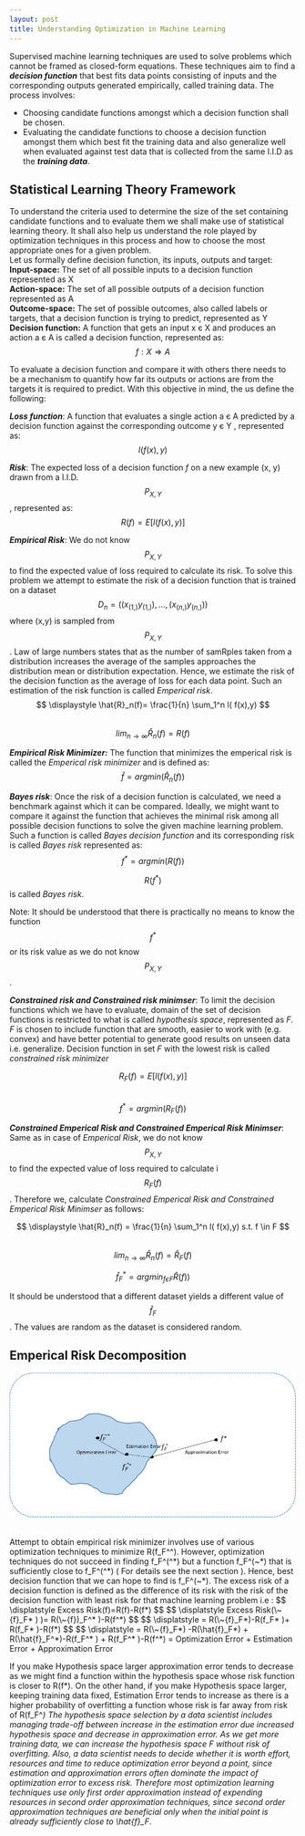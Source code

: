 ```yaml
---
layout: post
title: Understanding Optimization in Machine Learning
---
```

Supervised machine learning techniques are used to solve problems which cannot be framed as closed-form equations. These techniques aim to find a ***decision function*** that best fits data points consisting of inputs and the corresponding outputs generated empirically, called training data. The process involves:  
- Choosing candidate functions amongst which a decision function shall be chosen.
- Evaluating the candidate functions to choose a decision function amongst them which best fit the training data and also generalize well when evaluated against test data that is collected from the same I.I.D as the ***training data***.  

## Statistical Learning Theory Framework
To understand the criteria used to determine the size of the set containing candidate functions and to evaluate them we shall make use of statistical learning theory. It shall also help us understand the role played by optimization techniques in this process and how to choose the most appropriate ones for a given problem.  
Let us formally define decision function, its inputs, outputs and target:  
**Input-space:** The set of all possible inputs to a decision function represented as X  
**Action-space:** The set of all possible outputs of a decision function represented as A  
**Outcome-space:** The set of possible outcomes, also called labels or targets, that a decision function is trying to predict, represented as Y  
**Decision function:** A function that gets an input x є X and produces an action a є A is called a decision function, represented as:   
$$ \displaystyle f :	X \Rightarrow A $$  
  
To evaluate a decision function and compare it with others there needs to be a mechanism to quantify how far its outputs or actions are from the targets it is required to predict. With this objective in mind, the us define the following:   
  
 ***Loss function***:  A function that evaluates a single action a є A predicted by a decision function against the corresponding outcome y  є Y , represented as:
 $$ \displaystyle l( f(x),y) $$
   
***Risk***: The  expected loss  of a decision function *f* on a new example (x, y) drawn from a I.I.D. $$ \displaystyle  P_{X ,Y} $$ , represented as:    
$$ \displaystyle R(f)=E[ l( f(x),y)] $$
  
***Empirical Risk***: We do not know $$ \displaystyle P_{X ,Y} $$ to find the expected value of loss required to calculate its risk. To solve this problem we attempt to estimate the risk of a decision function that is trained on a dataset $$ \displaystyle D_n=( (x_(1,)  y_(1,) ),… ,(x_(n,)  y_(n,)  ))  $$ where (x,y) is sampled from  $$  \displaystyle P_{X ,Y} $$ .  Law of large numbers states that as the number of samRples taken from a distribution increases the average of the samples approaches the distribution mean or distribution expectation. Hence, we estimate the risk of the decision function as the average of loss for each data point. Such an estimation of the risk function is called *Emperical risk*.   
$$ \displaystyle \hat{R}_n(f)= \frac{1}{n} \sum_1^n l( f(x),y) $$      
$$  \displaystyle lim_{n→\infty}⁡\hat{R}_n(f) = R(f) $$ 
  
***Empirical Risk Minimizer:***  The function that minimizes the emperical risk is called the *Emperical risk minimizer* and is defined as:   
$$  \displaystyle \hat{f}=arg⁡min⁡(\hat{R}_n(f)) $$   
  
***Bayes risk***:  Once the risk of a decision function is calculated, we need a benchmark against which it can be compared. Ideally, we might want to compare it against the function that achieves the minimal risk among all possible decision functions to solve the given machine learning problem. Such a function is called *Bayes decision function* and its corresponding risk is called *Bayes risk* represented as:  
$$  \displaystyle f^*=arg min(R(f)) $$    
  
$$  \displaystyle R(f^*) $$  is called *Bayes risk*.
  
Note: It should be understood that there is practically no means to know the function $$ \displaystyle f^* $$ or its risk value as we do not know $$ \displaystyle P_{X ,Y} $$ .   

***Constrained risk and Constrained risk minimser***: To limit the decision functions which we have to evaluate, domain of the set of decision functions is restricted to what is called *hypothesis space*, represented as *F*.  *F* is chosen to include function that are smooth, easier to work with (e.g. convex) and have better potential to generate good results on unseen data i.e. generalize.  Decision function in set *F* with the lowest risk is called *constrained risk minimizer*  
   
 $$ \displaystyle R_F(f) = E[ l( f(x),y)] $$   
 $$  \displaystyle f^*=arg min(R_F(f)) $$ 
 
 ***Constrained Emperical Risk and Constrained Emperical Risk Minimser***: Same as in case of *Emperical Risk*, we do not know $$ \displaystyle P_{X ,Y} $$ to find the expected value of loss required to calculate i $$ \displaystyle R_F(f) $$. Therefore we, calculate *Constrained Emperical Risk and Constrained Emperical Risk Minimser* as follows:  
   
$$ \displaystyle \hat{R}_n(f) = \frac{1}{n} \sum_1^n l( f(x),y) s.t. f \in F $$          
$$  \displaystyle lim_{n→\infty}⁡\hat{R}_n(f) = \hat{R}_F(f)  $$  
  
$$ \displaystyle \hat{f}_F^* = argmin_{f є F}⁡\hat{R}(f)) $$

It should be understood that a different dataset yields a different value of $$ \displaystyle \hat{f}_F $$ . The values are random as the dataset is considered random.   
  
## Emperical Risk Decomposition   
<p align="center">
  <img src="../images/optimization_in_machine_learning.png"> <br><br>
</p> 
Attempt to obtain empirical risk minimizer involves use of various optimization techniques to minimize R(f_F^^). However, optimization techniques do not succeed in finding f_F^(^*) but a function f_F^(~*) that is sufficiently close to f_F^(^*) ( For details see the next section ). Hence, best decision function that we can hope to find is f_F^(~*).
The excess risk of a decision function is defined as the difference of its risk with the risk of the decision function with least risk for that machine learning problem i.e :
$$ \displatstyle Excess Risk(f)=R(f)-R(f*) $$
$$ \displatstyle Excess Risk(\~{f}_F* ) )= R(\~{f})_F^* )-R(f^*) $$  
$$ \displatstyle = R(\~{f}_F*)-R(f_F* )+ R(f_F* )-R(f*) $$  
$$  \displatstyle = R(\~{f}_F*) -R(\hat{f}_F*)            + R(\hat{f}_F^*)-R(f_F^* )               + R(f_F^* )-R(f^*)  
= Optimization Error      + Estimation Error      + Approximation Error    
  
If you make Hypothesis space larger approximation error tends to decrease as we might find a function within the hypothesis space whose risk function is closer to  R(f*). On the other hand, if you make Hypothesis space larger, keeping training data fixed,  Estimation Error tends to increase as there is a higher probability of overfitting a function whose risk is far away from risk of R(f_F^*)
The hypothesis space selection by a data scientist includes managing trade-off between increase in the estimation error due increased hypothesis space and decrease in approximation error. As we get more training data, we can increase the hypothesis space F without risk of overfitting.
Also, a data scientist needs to decide whether it is worth effort, resources and time to reduce optimization error beyond a point, since estimation and approximation errors often dominate the impact of optimization error to excess risk. Therefore most optimization learning techniques use only first order approximation instead of expending resources in second order approximation techniques, since second order approximation techniques are beneficial only when the initial point is already sufficiently close to \hat{f}_F*.  

